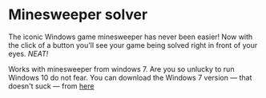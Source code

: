 # Minesweeper solver

The iconic Windows game minesweeper has never been easier! Now with the click of a button you'll see your game being solved right in front of your eyes. *NEAT!*

Works with minesweeper from windows 7. Are you so unlucky to run Windows 10 do not fear. You can download the Windows 7 version — that doesn't suck — from [here](https://winaero.com/blog/get-windows-7-games-for-windows-10/)